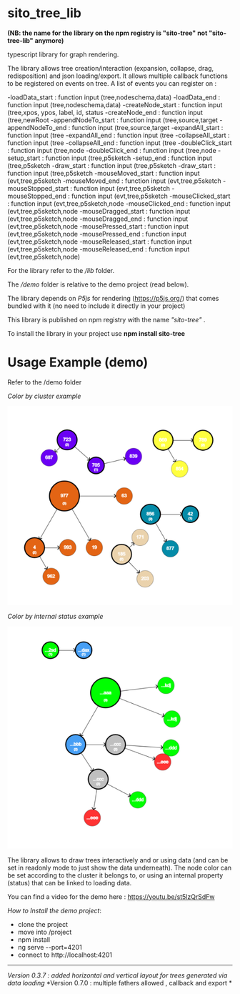 # sito_tree_lib 
**(NB: the name for the library on the npm registry is "sito-tree" not "sito-tree-lib" anymore)**

typescript library for graph rendering.

The library allows tree creation/interaction (expansion, collapse, drag, redisposition) and json loading/export.
It allows multiple callback functions to be registered on events on tree.
A list of events you can register on :

 
-loadData_start : function input (tree,nodeschema,data)
-loadData_end : function input (tree,nodeschema,data) 
-createNode_start : function input (tree,xpos, ypos, label, id, status
-createNode_end : function input (tree,newRoot
-appendNodeTo_start : function input (tree,source,target
-appendNodeTo_end : function input (tree,source,target
-expandAll_start : function input (tree 
-expandAll_end : function input (tree 
-collapseAll_start : function input (tree 
-collapseAll_end : function input (tree 
-doubleClick_start : function input (tree,node
-doubleClick_end : function input (tree,node
-setup_start : function input (tree,p5sketch
-setup_end : function input (tree,p5sketch
-draw_start : function input (tree,p5sketch
-draw_start : function input (tree,p5sketch
-mouseMoved_start : function input (evt,tree,p5sketch
-mouseMoved_end : function input (evt,tree,p5sketch
-mouseStopped_start : function input (evt,tree,p5sketch
-mouseStopped_end : function input (evt,tree,p5sketch
-mouseClicked_start : function input (evt,tree,p5sketch,node
-mouseClicked_end : function input (evt,tree,p5sketch,node
-mouseDragged_start : function input (evt,tree,p5sketch,node
-mouseDragged_end : function input (evt,tree,p5sketch,node
-mousePressed_start : function input (evt,tree,p5sketch,node
-mousePressed_end : function input (evt,tree,p5sketch,node
-mouseReleased_start : function input (evt,tree,p5sketch,node
-mouseReleased_end : function input (evt,tree,p5sketch,node) 
       
 

For the library refer to the */lib* folder. 

The */demo* folder is relative to the demo project (read below).

The library depends on *P5js* for rendering (https://p5js.org/) that comes bundled with it (no need to include it directly
in your project)

This library is published on npm registry with the name *"sito-tree"* .

To install the library in your project use **npm install sito-tree**

# Usage Example (demo)
Refer to the /demo folder
 

*Color by cluster example*

 ![img](https://github.com/sitodav/sito_tree_lib/blob/develop/images/Untitled.png "Optional title")
 
 *Color by internal status example*
 
 ![img](https://github.com/sitodav/sito_tree_lib/blob/develop/images/Untitled2.png "Optional title")
 
  
The library allows to draw trees interactively and or using data (and can be set in readonly mode to just show the data underneath).
The node color can be set according to the cluster it belongs to, or using an internal property (status) that can be linked to loading data.

You can find a video for the demo here : https://youtu.be/st5lzQrSdFw

*How to Install the demo project*:

- clone the project
- move into /project
- npm install
- ng serve --port=4201
- connect to http://localhost:4201


-------
*Version 0.3.7 : added horizontal and vertical layout for trees generated via data loading*
*Version 0.7.0 : multiple fathers allowed , callback and export *
 
